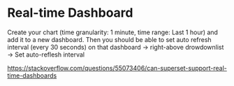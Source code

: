 # Real-time Dashboard 

Create your chart (time granularity: 1 minute, time range: Last 1 hour) and add it to a new dashboard.
Then you should be able to set auto refresh interval (every 30 seconds) on that dashboard -> right-above drowdownlist -> Set auto-reflesh interval

https://stackoverflow.com/questions/55073406/can-superset-support-real-time-dashboards
